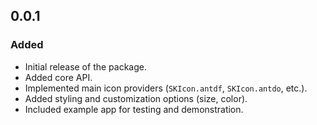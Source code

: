 ## 0.0.1

### Added

- Initial release of the package.
- Added core API.
- Implemented main icon providers (`SKIcon.antdf`, `SKIcon.antdo`, etc.).
- Added styling and customization options (size, color).
- Included example app for testing and demonstration.
